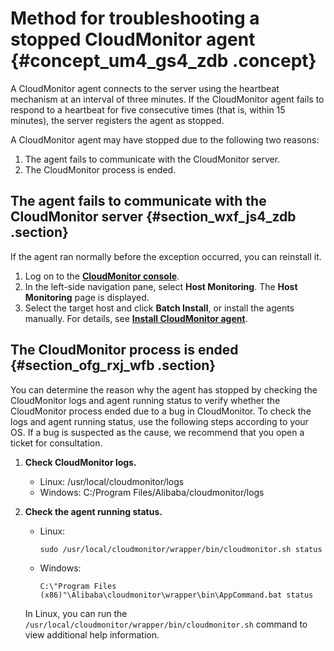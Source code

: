 # Method for troubleshooting a stopped CloudMonitor agent {#concept_um4_gs4_zdb .concept}

A CloudMonitor agent connects to the server using the heartbeat mechanism at an interval of three minutes. If the CloudMonitor agent fails to respond to a heartbeat for five consecutive times \(that is, within 15 minutes\), the server registers the agent as stopped.

A CloudMonitor agent may have stopped due to the following two reasons:

1.  The agent fails to communicate with the CloudMonitor server.
2.  The CloudMonitor process is ended.

## The agent fails to communicate with the CloudMonitor server {#section_wxf_js4_zdb .section}

If the agent ran normally before the exception occurred, you can reinstall it.

1.  Log on to the [**CloudMonitor console**](https://partners-intl.console.aliyun.com/#/cms).
2.  In the left-side navigation pane, select **Host Monitoring**. The **Host Monitoring** page is displayed.
3.  Select the target host and click **Batch Install**, or install the agents manually. For details, see [**Install CloudMonitor agent**](https://www.alibabacloud.com/help/faq-detail/38859.htm).

## The CloudMonitor process is ended {#section_ofg_rxj_wfb .section}

You can determine the reason why the agent has stopped by checking the CloudMonitor logs and agent running status to verify whether the CloudMonitor process ended due to a bug in CloudMonitor. To check the logs and agent running status, use the following steps according to your OS. If a bug is suspected as the cause, we recommend that you open a ticket for consultation.

1.  **Check CloudMonitor logs.**
    -   Linux: /usr/local/cloudmonitor/logs
    -   Windows: C:/Program Files/Alibaba/cloudmonitor/logs
2.  **Check the agent running status.**

    -   Linux:

        ```
        sudo /usr/local/cloudmonitor/wrapper/bin/cloudmonitor.sh status
        ```

    -   Windows:

        ```
        C:\"Program Files (x86)"\Alibaba\cloudmonitor\wrapper\bin\AppCommand.bat status
        ```

    In Linux, you can run the `/usr/local/cloudmonitor/wrapper/bin/cloudmonitor.sh` command to view additional help information.



